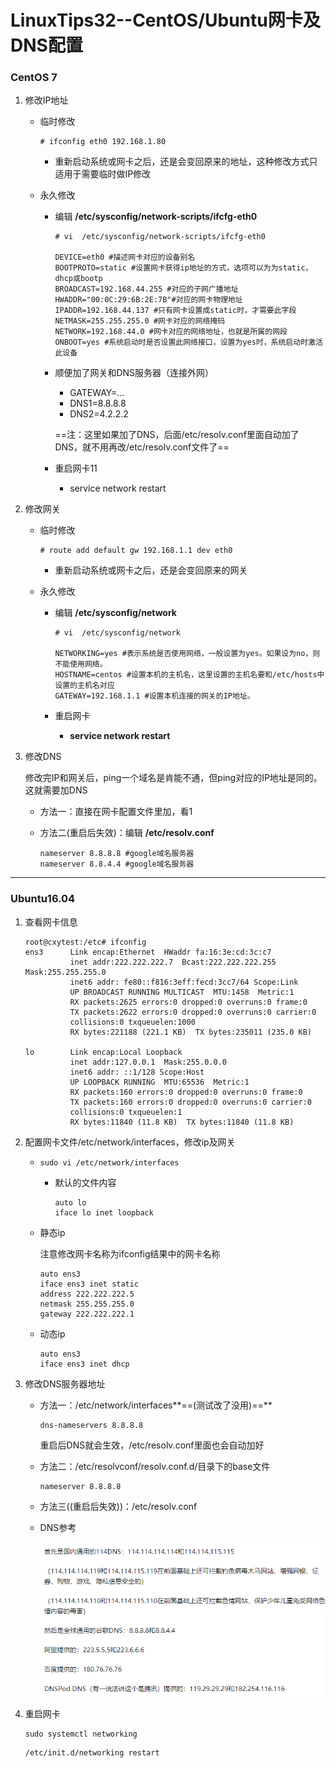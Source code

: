 # LinuxTips32--CentOS/Ubuntu网卡及DNS配置

### CentOS 7

1. 修改IP地址

   + 临时修改

     ```shell
     # ifconfig eth0 192.168.1.80
     ```

     + 重新启动系统或网卡之后，还是会变回原来的地址，这种修改方式只适用于需要临时做IP修改

   + 永久修改

     + 编辑 **/etc/sysconfig/network-scripts/ifcfg-eth0**

       ```shell
       # vi  /etc/sysconfig/network-scripts/ifcfg-eth0
       
       DEVICE=eth0 #描述网卡对应的设备别名
       BOOTPROTO=static #设置网卡获得ip地址的方式，选项可以为为static，dhcp或bootp
       BROADCAST=192.168.44.255 #对应的子网广播地址
       HWADDR="00:0C:29:6B:2E:7B"#对应的网卡物理地址
       IPADDR=192.168.44.137 #只有网卡设置成static时，才需要此字段
       NETMASK=255.255.255.0 #网卡对应的网络掩码
       NETWORK=192.168.44.0 #网卡对应的网络地址，也就是所属的网段
       ONBOOT=yes #系统启动时是否设置此网络接口，设置为yes时，系统启动时激活此设备
       ```

     + 顺便加了网关和DNS服务器（连接外网）

       + GATEWAY=...
       + DNS1=8.8.8.8
       + DNS2=4.2.2.2

       ==注：这里如果加了DNS，后面/etc/resolv.conf里面自动加了DNS，就不用再改/etc/resolv.conf文件了==

     + 重启网卡11

       + service network restart

2. 修改网关

   + 临时修改

     ```shell
     # route add default gw 192.168.1.1 dev eth0
     ```

     + 重新启动系统或网卡之后，还是会变回原来的网关

   + 永久修改

     + 编辑 **/etc/sysconfig/network**

       ```shell
       # vi  /etc/sysconfig/network
       
       NETWORKING=yes #表示系统是否使用网络，一般设置为yes。如果设为no，则不能使用网络。
       HOSTNAME=centos #设置本机的主机名，这里设置的主机名要和/etc/hosts中设置的主机名对应
       GATEWAY=192.168.1.1 #设置本机连接的网关的IP地址。
       ```

     + 重启网卡
       
       + **service network restart** 

3. 修改DNS

   修改完IP和网关后，ping一个域名是肯能不通，但ping对应的IP地址是同的。这就需要加DNS

   + 方法一：直接在网卡配置文件里加，看1

   + 方法二(重启后失效)：编辑 **/etc/resolv.conf**

     ```shell
     nameserver 8.8.8.8 #google域名服务器 
     nameserver 8.8.4.4 #google域名服务器
     ```

---

### Ubuntu16.04

1. 查看网卡信息

   ```shell
   root@cxytest:/etc# ifconfig
   ens3      Link encap:Ethernet  HWaddr fa:16:3e:cd:3c:c7  
             inet addr:222.222.222.7  Bcast:222.222.222.255  Mask:255.255.255.0
             inet6 addr: fe80::f816:3eff:fecd:3cc7/64 Scope:Link
             UP BROADCAST RUNNING MULTICAST  MTU:1458  Metric:1
             RX packets:2625 errors:0 dropped:0 overruns:0 frame:0
             TX packets:2622 errors:0 dropped:0 overruns:0 carrier:0
             collisions:0 txqueuelen:1000 
             RX bytes:221188 (221.1 KB)  TX bytes:235011 (235.0 KB)
   
   lo        Link encap:Local Loopback  
             inet addr:127.0.0.1  Mask:255.0.0.0
             inet6 addr: ::1/128 Scope:Host
             UP LOOPBACK RUNNING  MTU:65536  Metric:1
             RX packets:160 errors:0 dropped:0 overruns:0 frame:0
             TX packets:160 errors:0 dropped:0 overruns:0 carrier:0
             collisions:0 txqueuelen:1 
             RX bytes:11840 (11.8 KB)  TX bytes:11840 (11.8 KB)
   
   ```

2. 配置网卡文件/etc/network/interfaces，修改ip及网关

   + ```shell
     sudo vi /etc/network/interfaces
     ```

     + 默认的文件内容

       ```shell
       auto lo 
       iface lo inet loopback
       ```

   + 静态ip

     注意修改网卡名称为ifconfig结果中的网卡名称

     ```shell
     auto ens3
     iface ens3 inet static
     address 222.222.222.5
     netmask 255.255.255.0
     gateway 222.222.222.1
     ```

   + 动态ip

     ```shell
     auto ens3
     iface ens3 inet dhcp
     ```

3. 修改DNS服务器地址

   + 方法一：/etc/network/interfaces**==(测试改了没用)==**

     ```shell
     dns-nameservers 8.8.8.8
     ```

     重启后DNS就会生效，/etc/resolv.conf里面也会自动加好

   + 方法二：/etc/resolvconf/resolv.conf.d/目录下的base文件

     ```shell
     nameserver 8.8.8.8
     ```

   + 方法三((重启后失效))：/etc/resolv.conf

   + DNS参考

     ![Tips32-1](Tips32-1.png)

4. 重启网卡

   ```shell
   sudo systemctl networking
   ```
   
   ```bash
   /etc/init.d/networking restart
   ```
   
   



